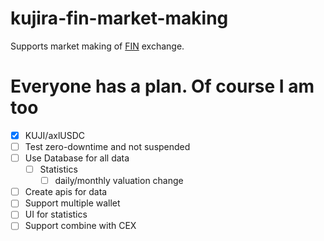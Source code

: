 # kujira-fin-market-making
Supports market making of [FIN](https://fin.kujira.app/) exchange.

# Everyone has a plan. Of course I am too
- [x] KUJI/axlUSDC
- [ ] Test zero-downtime and not suspended
- [ ] Use Database for all data
  - [ ] Statistics
    - [ ] daily/monthly valuation change
- [ ] Create apis for data
- [ ] Support multiple wallet
- [ ] UI for statistics
- [ ] Support combine with CEX
